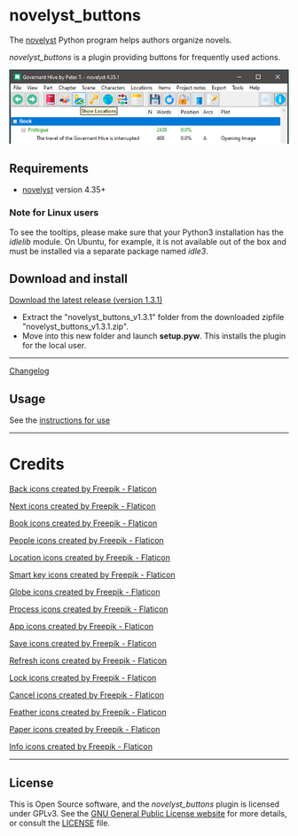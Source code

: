 # novelyst_buttons

The [novelyst](https://peter88213.github.io/novelyst/) Python program helps authors organize novels.  

*novelyst_buttons* is a plugin providing buttons for frequently used actions. 

![Screenshot](Screenshots/screen01.png)

## Requirements

- [novelyst](https://peter88213.github.io/novelyst/) version 4.35+

### Note for Linux users

To see the tooltips, please make sure that your Python3 installation has the *idlelib* module. On Ubuntu, for example, it is not available out of the box and must be installed via a separate package named *idle3*. 

## Download and install

[Download the latest release (version 1.3.1)](https://github.com/peter88213/novelyst_buttons/raw/main/dist/novelyst_buttons_v1.3.1.zip)

- Extract the "novelyst_buttons_v1.3.1" folder from the downloaded zipfile "novelyst_buttons_v1.3.1.zip".
- Move into this new folder and launch **setup.pyw**. This installs the plugin for the local user.

---

[Changelog](changelog)

## Usage

See the [instructions for use](usage)

---

# Credits

[Back icons created by Freepik - Flaticon](https://www.flaticon.com/free-icons/back)

[Next icons created by Freepik - Flaticon](https://www.flaticon.com/free-icons/next)

[Book icons created by Freepik - Flaticon](https://www.flaticon.com/free-icons/book)

[People icons created by Freepik - Flaticon](https://www.flaticon.com/free-icons/people)

[Location icons created by Freepik - Flaticon](https://www.flaticon.com/free-icons/location)

[Smart key icons created by Freepik - Flaticon](https://www.flaticon.com/free-icons/smart-key)

[Globe icons created by Freepik - Flaticon](https://www.flaticon.com/free-icons/globe)

[Process icons created by Freepik - Flaticon](https://www.flaticon.com/free-icons/process)

[App icons created by Freepik - Flaticon](https://www.flaticon.com/free-icons/app)

[Save icons created by Freepik - Flaticon](https://www.flaticon.com/free-icons/save)

[Refresh icons created by Freepik - Flaticon](https://www.flaticon.com/free-icons/refresh)

[Lock icons created by Freepik - Flaticon](https://www.flaticon.com/free-icons/lock)

[Cancel icons created by Freepik - Flaticon](https://www.flaticon.com/free-icons/cancel)

[Feather icons created by Freepik - Flaticon](https://www.flaticon.com/free-icons/feather)

[Paper icons created by Freepik - Flaticon](https://www.flaticon.com/free-icons/paper)

[Info icons created by Freepik - Flaticon](https://www.flaticon.com/free-icons/info)

---

## License

This is Open Source software, and the *novelyst_buttons* plugin is licensed under GPLv3. See the
[GNU General Public License website](https://www.gnu.org/licenses/gpl-3.0.en.html) for more
details, or consult the [LICENSE](https://github.com/peter88213/novelyst_buttons/blob/main/LICENSE) file.
